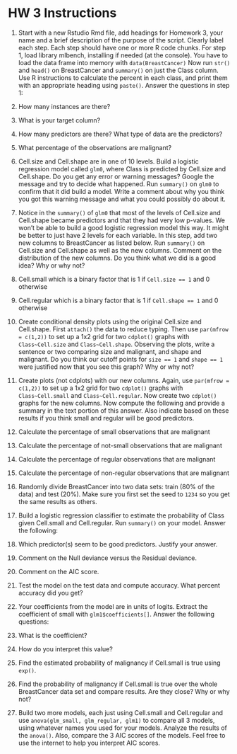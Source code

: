 # HW 3 Instructions

1.	Start with a new Rstudio Rmd file, add headings for Homework 3, your name and a brief description of the purpose of the script. Clearly label each step. Each step should have one or more R code chunks. For step 1, load library mlbench, installing if needed (at the console).  You have to load the data frame into memory with `data(BreastCancer)` Now run `str()` and `head()` on BreastCancer and `summary()` on just the Class column. Use R instructions to calculate the percent in each class, and print them with an appropriate heading using `paste()`. Answer the questions in step 1:
  1.	How many instances are there?
  2.	What is your target column?
  3.	How many predictors are there? What type of data are the predictors?
  4.	What percentage of the observations are malignant?

2.	Cell.size and Cell.shape are in one of 10 levels. Build a logistic regression model called `glm0`, where Class is predicted by Cell.size and Cell.shape. Do you get any error or warning messages? Google the message and try to decide what happened. Run `summary()` on `glm0` to confirm that it did build a model. Write a comment about why you think you got this warning message and what you could possibly do about it.  

3.	Notice in the `summary()` of `glm0` that most of the levels of Cell.size and Cell.shape became predictors and that they had very low p-values. We won’t be able to build a good logistic regression model this way.  It might be better to just have 2 levels for each variable. In this step, add two new columns to BreastCancer as listed below.  Run `summary()` on Cell.size and Cell.shape as well as the new columns. Comment on the distribution of the new columns. Do you think what we did is a good idea? Why or why not?
  1.	Cell.small which is a binary factor that is 1 if `Cell.size == 1` and 0 otherwise
  2.	Cell.regular which is a binary factor that is 1 if `Cell.shape == 1` and 0 otherwise	

4.	Create conditional density plots using the original Cell.size and Cell.shape. First `attach()` the data to reduce typing. Then use `par(mfrow = c(1,2))` to set up a 1x2 grid for two `cdplot()` graphs with `Class~Cell.size` and `Class~Cell.shape`. Observing the plots, write a sentence or two comparing size and malignant, and shape and malignant. Do you think our cutoff points for `size == 1` and `shape == 1` were justified now that you see this graph? Why or why not?

5.	Create plots (not cdplots) with our new columns. Again, use `par(mfrow = c(1,2))` to set up a 1x2 grid for two `cdplot()` graphs with `Class~Cell.small` and `Class~Cell.regular`. Now create two `cdplot()` graphs for the new columns. Now compute the following and provide a summary in the text portion of this answer. Also indicate based on these results if you think small and regular will be good predictors.
  1.	Calculate the percentage of small observations that are malignant
  2.	Calculate the percentage of not-small observations that are malignant
  3.	Calculate the percentage of regular observations that are malignant
  4.	Calculate the percentage of non-regular observations that are malignant

6.	Randomly divide BreastCancer into two data sets: train (80% of the data) and test (20%). Make sure you first set the seed to `1234` so you get the same results as others.

7.	Build a logistic regression classifier to estimate the probability of Class given Cell.small and Cell.regular. Run `summary()` on your model. Answer the following:
  1.	Which predictor(s) seem to be good predictors. Justify your answer.
  2.	Comment on the Null deviance versus the Residual deviance.
  3.	Comment on the AIC score. 

8.	Test the model on the test data and compute accuracy. What percent accuracy did you get?

9.	Your coefficients from the model are in units of logits.  Extract the coefficient of small with `glm1$coefficients[]`. Answer the following questions:
  1.	What is the coefficient?
  2.	How do you interpret this value?
  3.	Find the estimated probability of malignancy if Cell.small is true using `exp()`.
  4.	Find the probability of malignancy if Cell.small is true over the whole BreastCancer data set and compare results. Are they close? Why or why not?

10.	Build two more models, each just using Cell.small and Cell.regular and use `anova(glm_small, glm_regular, glm1)` to compare all 3 models, using whatever names you used for your models. Analyze the results of the `anova()`. Also, compare the 3 AIC scores of the models. Feel free to use the internet to help you interpret AIC scores. 
